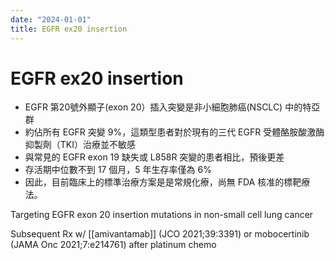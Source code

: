 ```yaml
---
date: "2024-01-01"
title: EGFR ex20 insertion
---
```


# EGFR ex20 insertion

* EGFR 第20號外顯子(exon 20）插入突變是非小細胞肺癌(NSCLC) 中的特亞群
* 約佔所有 EGFR 突變 9%，這類型患者對於現有的三代 EGFR 受體酪胺酸激酶抑製劑（TKI）治療並不敏感
* 與常見的 EGFR exon 19 缺失或 L858R 突變的患者相比，預後更差
* 存活期中位數不到 17 個月，5 年生存率僅為 6%
* 因此，目前臨床上的標準治療方案是是常規化療，尚無 FDA 核准的標靶療法。

Targeting EGFR exon 20 insertion mutations in non-small cell lung cancer

Subsequent Rx w/ [[amivantamab]] (JCO 2021;39:3391) or mobocertinib (JAMA Onc 2021;7:e214761) after platinum chemo 
